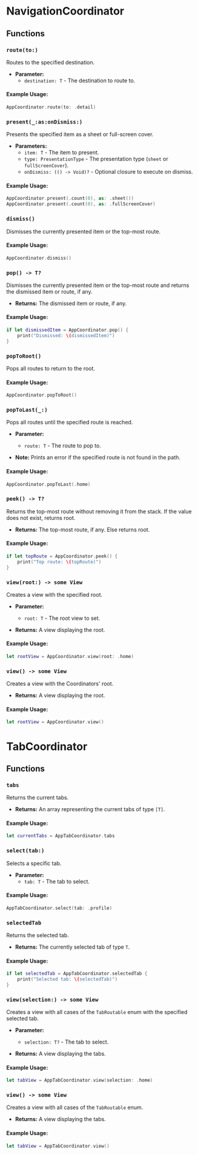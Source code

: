 # NavigationCoordinator

## Functions

### `route(to:)`
Routes to the specified destination.

- **Parameter:**
  - `destination: T` - The destination to route to.

#### Example Usage:
```swift
AppCoordinator.route(to: .detail)
```

### `present(_:as:onDismiss:)`
Presents the specified item as a sheet or full-screen cover.

- **Parameters:**
  - `item: T` - The item to present.
  - `type: PresentationType` - The presentation type (`sheet` or `fullScreenCover`).
  - `onDismiss: (() -> Void)?` - Optional closure to execute on dismiss.

#### Example Usage:
```swift
AppCoordinator.present(.count(0), as: .sheet())
AppCoordinator.present(.count(0), as: .fullScreenCover)
```

### `dismiss()`
Dismisses the currently presented item or the top-most route.

#### Example Usage:
```swift
AppCoordinator.dismiss()
```

### `pop() -> T?`
Dismisses the currently presented item or the top-most route and returns the dismissed item or route, if any.

- **Returns:** The dismissed item or route, if any.

#### Example Usage:
```swift
if let dismissedItem = AppCoordinator.pop() {
    print("Dismissed: \(dismissedItem)")
}
```

### `popToRoot()`
Pops all routes to return to the root.

#### Example Usage:
```swift
AppCoordinator.popToRoot()
```

### `popToLast(_:)`
Pops all routes until the specified route is reached.

- **Parameter:**
  - `route: T` - The route to pop to.

- **Note:** Prints an error if the specified route is not found in the path.

#### Example Usage:
```swift
AppCoordinator.popToLast(.home)
```

### `peek() -> T?`
Returns the top-most route without removing it from the stack. If the value does not exist, returns root.

- **Returns:** The top-most route, if any. Else returns root.

#### Example Usage:
```swift
if let topRoute = AppCoordinator.peek() {
    print("Top route: \(topRoute)")
}
```

### `view(root:) -> some View`
Creates a view with the specified root.

- **Parameter:**
  - `root: T` - The root view to set.

- **Returns:** A view displaying the root.

#### Example Usage:
```swift
let rootView = AppCoordinator.view(root: .home)
```

### `view() -> some View`
Creates a view with the Coordinators' root.

- **Returns:** A view displaying the root.

#### Example Usage:
```swift
let rootView = AppCoordinator.view()
```

# TabCoordinator

## Functions

### `tabs`
Returns the current tabs.

- **Returns:** An array representing the current tabs of type `[T]`.

#### Example Usage:
```swift
let currentTabs = AppTabCoordinator.tabs
```

### `select(tab:)`
Selects a specific tab.

- **Parameter:**
  - `tab: T` - The tab to select.

#### Example Usage:
```swift
AppTabCoordinator.select(tab: .profile)
```

### `selectedTab`
Returns the selected tab.

- **Returns:** The currently selected tab of type `T`.

#### Example Usage:
```swift
if let selectedTab = AppTabCoordinator.selectedTab {
    print("Selected tab: \(selectedTab)")
}
```

### `view(selection:) -> some View`
Creates a view with all cases of the `TabRoutable` enum with the specified selected tab.

- **Parameter:**
  - `selection: T?` - The tab to select.

- **Returns:** A view displaying the tabs.

#### Example Usage:
```swift
let tabView = AppTabCoordinator.view(selection: .home)
```

### `view() -> some View`
Creates a view with all cases of the `TabRoutable` enum.

- **Returns:** A view displaying the tabs.

#### Example Usage:
```swift
let tabView = AppTabCoordinator.view()
```
